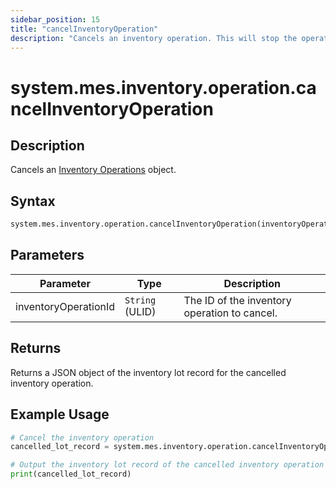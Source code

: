 ```yaml
---
sidebar_position: 15
title: "cancelInventoryOperation"
description: "Cancels an inventory operation. This will stop the operation and cancel the associated inventory lot record"
---
```


# system.mes.inventory.operation.cancelInventoryOperation

## Description

Cancels an [Inventory Operations](../../data-model/inventory-model/inventory-operation) object.

## Syntax

```python
system.mes.inventory.operation.cancelInventoryOperation(inventoryOperationId)
```

## Parameters

| Parameter            | Type            | Description                                  |
| -------------------- | --------------- | -------------------------------------------- |
| inventoryOperationId | `String` (ULID) | The ID of the inventory operation to cancel. |

## Returns

Returns a JSON object of the inventory lot record for the cancelled inventory operation.

## Example Usage

```python
# Cancel the inventory operation
cancelled_lot_record = system.mes.inventory.operation.cancelInventoryOperation('01JPAND53P-BZ61RZHZ-V7C6EEHG')

# Output the inventory lot record of the cancelled inventory operation
print(cancelled_lot_record)
```
